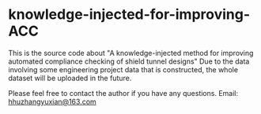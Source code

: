 # knowledge-injected-for-improving-ACC

This is the source code about "A knowledge-injected method for improving automated compliance checking of shield tunnel designs"
Due to the data involving some engineering project data that is constructed, the whole dataset will be uploaded in the future.

Please feel free to contact the author if you have any questions.
Email: hhuzhangyuxian@163.com
